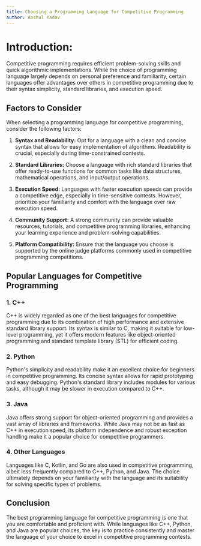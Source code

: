 ```yaml
---
title: Choosing a Programming Language for Competitive Programming
author: Anshul Yadav
---
```


# Introduction:

Competitive programming requires efficient problem-solving skills and quick algorithmic implementations. While the choice of programming language largely depends on personal preference and familiarity, certain languages offer advantages over others in competitive programming due to their syntax simplicity, standard libraries, and execution speed.

## Factors to Consider

When selecting a programming language for competitive programming, consider the following factors:

1. **Syntax and Readability:** Opt for a language with a clean and concise syntax that allows for easy implementation of algorithms. Readability is crucial, especially during time-constrained contests.

2. **Standard Libraries:** Choose a language with rich standard libraries that offer ready-to-use functions for common tasks like data structures, mathematical operations, and input/output operations.

3. **Execution Speed:** Languages with faster execution speeds can provide a competitive edge, especially in time-sensitive contests. However, prioritize your familiarity and comfort with the language over raw execution speed.

4. **Community Support:** A strong community can provide valuable resources, tutorials, and competitive programming libraries, enhancing your learning experience and problem-solving capabilities.

5. **Platform Compatibility:** Ensure that the language you choose is supported by the online judge platforms commonly used in competitive programming competitions.

## Popular Languages for Competitive Programming

### 1. C++

C++ is widely regarded as one of the best languages for competitive programming due to its combination of high performance and extensive standard library support. Its syntax is similar to C, making it suitable for low-level programming, yet it offers modern features like object-oriented programming and standard template library (STL) for efficient coding.

### 2. Python

Python's simplicity and readability make it an excellent choice for beginners in competitive programming. Its concise syntax allows for rapid prototyping and easy debugging. Python's standard library includes modules for various tasks, although it may be slower in execution compared to C++.

### 3. Java

Java offers strong support for object-oriented programming and provides a vast array of libraries and frameworks. While Java may not be as fast as C++ in execution speed, its platform independence and robust exception handling make it a popular choice for competitive programmers.

### 4. Other Languages

Languages like C, Kotlin, and Go are also used in competitive programming, albeit less frequently compared to C++, Python, and Java. The choice ultimately depends on your familiarity with the language and its suitability for solving specific types of problems.

## Conclusion

The best programming language for competitive programming is one that you are comfortable and proficient with. While languages like C++, Python, and Java are popular choices, the key is to practice consistently and master the language of your choice to excel in competitive programming contests.
